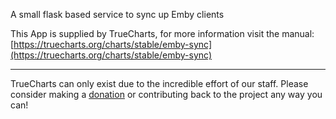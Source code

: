 A small flask based service to sync up Emby clients

This App is supplied by TrueCharts, for more information visit the manual: [https://truecharts.org/charts/stable/emby-sync](https://truecharts.org/charts/stable/emby-sync)

---

TrueCharts can only exist due to the incredible effort of our staff.
Please consider making a [donation](https://truecharts.org/sponsor) or contributing back to the project any way you can!
